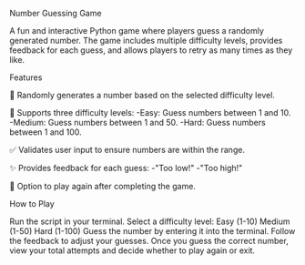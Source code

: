 ﻿Number Guessing Game

A fun and interactive Python game where players guess a randomly generated number. The game includes multiple difficulty levels, provides feedback for each guess, and allows players to retry as many times as they like.

Features

🎯 Randomly generates a number based on the selected difficulty level.

🔢 Supports three difficulty levels:
-Easy: Guess numbers between 1 and 10.
-Medium: Guess numbers between 1 and 50.
-Hard: Guess numbers between 1 and 100.

✅ Validates user input to ensure numbers are within the range.

✨ Provides feedback for each guess:
-"Too low!"
-"Too high!"

🔁 Option to play again after completing the game.

How to Play

Run the script in your terminal.
Select a difficulty level:
Easy (1-10)
Medium (1-50)
Hard (1-100)
Guess the number by entering it into the terminal.
Follow the feedback to adjust your guesses.
Once you guess the correct number, view your total attempts and decide whether to play again or exit.
